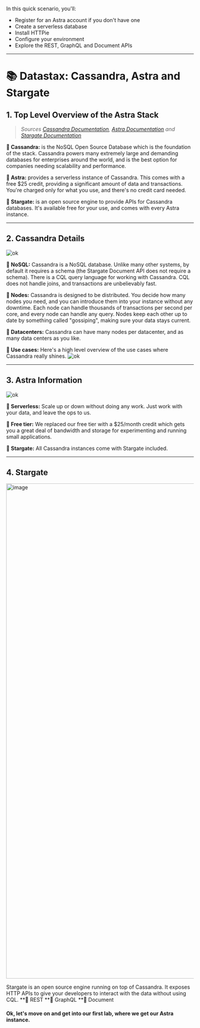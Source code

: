 In this quick scenario, you'll:
* Register for an Astra account if you don't have one
* Create a serverless database
* Install HTTPie
* Configure your environment
* Explore the REST, GraphQL and Document APIs

---

# 📚 Datastax: Cassandra, Astra and Stargate

## 1. Top Level Overview of the Astra Stack

> *Sources [Cassandra Documentation](https://cassandra.io), [Astra Documentation](https://docs.datastax.com/en/astra/docs/) and [Stargate Documentation](https://stargate.io/docs/stargate/1.0/quickstart/quickstart.html)*



**🔵 Cassandra:**  is the NoSQL Open Source Database which is the foundation of the stack.  Cassandra powers many extremely large and demanding databases for enterprises around the world, and is the best option for companies needing scalability and performance.

**🔵 Astra:**  provides a serverless instance of Cassandra.  This comes with a free $25 credit, providing a significant amount of data and transactions.  You're charged only for what you use, and there's no credit card needed.

**🔵 Stargate:**  is an open source engine to provide APIs for Cassandra databases.  It's available free for your use, and comes with every Astra instance.

---
## 2. Cassandra Details
![ok](https://github.com/synedra-datastax/ExploringStargate/blob/main/images/Overview0.png?raw=true)

**🔵 NoSQL:**  Cassandra is a NoSQL database.  Unlike many other systems, by default it requires a schema (the Stargate Document API does not require a schema).  There is a CQL query language for working with Cassandra.  CQL does not handle joins, and transactions are unbelievably fast.

**🔵 Nodes:**  Cassandra is designed to be distributed.  You decide how many nodes you need, and you can introduce them into your instance without any downtime.  Each node can handle thousands of transactions per second per core, and every node can handle any query.  Nodes keep each other up to date by something called "gossiping", making sure your data stays current.

**🔵 Datacenters:**  Cassandra can have many nodes per datacenter, and as many data centers as you like.

**🔵 Use cases:** Here's a high level overview of the use cases where Cassandra really shines.
![ok](https://github.com/synedra-datastax/ExploringStargate/blob/main/images/Overview1.png?raw=true)

---
## 3. Astra Information
![ok](https://github.com/synedra-datastax/ExploringStargate/blob/main/images/Overview2.png?raw=true)

**🔵 Serverless:**  Scale up or down without doing any work.  Just work with your data, and leave the ops to us.

**🔵 Free tier:** We replaced our free tier with a $25/month credit which gets you a great deal of bandwidth and storage for experimenting and running small applications.

**🔵 Stargate:**  All Cassandra instances come with Stargate included.

---
## 4. Stargate
<img width="1331" alt="image" src="https://user-images.githubusercontent.com/77410784/127785869-21d5eaa4-2355-4dde-9629-1750f98ac536.png">

Stargate is an open source engine running on top of Cassandra.  It exposes HTTP APIs to give your developers to interact with the data without using CQL.
**🔵 REST
**🔵 GraphQL
**🔵 Document

#### Ok, let's move on and get into our first lab, where we get our Astra instance.

